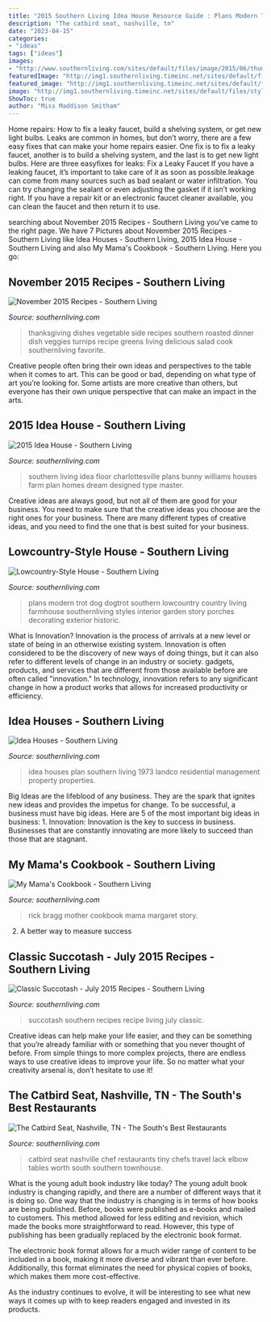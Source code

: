 ```yaml
---
title: "2015 Southern Living Idea House Resource Guide : Plans Modern Trot Dog Dogtrot Southern Lowcountry Country Living Farmhouse Southernliving Styles Interior Garden Story Porches Decorating Exterior Historic"
description: "The catbird seat, nashville, tn"
date: "2023-04-15"
categories:
- "ideas"
tags: ["ideas"]
images:
- "http://www.southernliving.com/sites/default/files/image/2015/06/thumb/floorplan-first-floor.jpg"
featuredImage: "http://img1.southernliving.timeinc.net/sites/default/files/styles/story_card_hero/public/image/2015/10/main/2400001_south026_0.jpg?itok=mqUztFBk"
featured_image: "http://img1.southernliving.timeinc.net/sites/default/files/styles/story_card_hero/public/image/2015/10/main/2400001_south026_0.jpg?itok=mqUztFBk"
image: "http://img1.southernliving.timeinc.net/sites/default/files/styles/story_card_hero/public/image/2015/10/main/2400001_south026_0.jpg?itok=mqUztFBk"
ShowToc: true
author: "Miss Maddison Smitham"
---
```



Home repairs: How to fix a leaky faucet, build a shelving system, or get new light bulbs.
Leaks are common in homes, but don’t worry, there are a few easy fixes that can make your home repairs easier. One fix is to fix a leaky faucet, another is to build a shelving system, and the last is to get new light bulbs. Here are three easyfixes for leaks: 
Fix a Leaky Faucet
If you have a leaking faucet, it’s important to take care of it as soon as possible.leakage can come from many sources such as bad sealant or water infiltration. You can try changing the sealant or even adjusting the gasket if it isn’t working right. If you have a repair kit or an electronic faucet cleaner available, you can clean the faucet and then return it to use.

	

		
searching about November 2015 Recipes - Southern Living you've came to the right page. We have 7 Pictures about November 2015 Recipes - Southern Living like Idea Houses - Southern Living, 2015 Idea House - Southern Living and also My Mama&#039;s Cookbook - Southern Living. Here you go:
		
    
## November 2015 Recipes - Southern Living

<img loading=lazy src="https://img1.southernliving.timeinc.net/sites/default/files/styles/story_card_hero/public/image/2015/10/main/2425301_makea_0230_2.jpg?itok=BZ6Kg1wZ" onerror="this.onerror=null;this.src='https://tse3.mm.bing.net/th?id=OIP.U6OMM08KWwPLl9NVlzrH4wHaEK&amp;pid=15.1';" alt="November 2015 Recipes - Southern Living">

_Source: southernliving.com_

>thanksgiving dishes vegetable side recipes southern roasted dinner dish veggies turnips recipe greens living delicious salad cook southernliving favorite. 

	

Creative people often bring their own ideas and perspectives to the table when it comes to art. This can be good or bad, depending on what type of art you’re looking for. Some artists are more creative than others, but everyone has their own unique perspective that can make an impact in the arts.

    
## 2015 Idea House - Southern Living

<img loading=lazy src="http://www.southernliving.com/sites/default/files/image/2015/06/thumb/floorplan-first-floor.jpg" onerror="this.onerror=null;this.src='https://tse4.mm.bing.net/th?id=OIP.ACYdGHmDrtYAfPeZeOxv_gHaEr&amp;pid=15.1';" alt="2015 Idea House - Southern Living">

_Source: southernliving.com_

>southern living idea floor charlottesville plans bunny williams houses farm plan homes dream designed type master. 

	

Creative ideas are always good, but not all of them are good for your business. You need to make sure that the creative ideas you choose are the right ones for your business. There are many different types of creative ideas, and you need to find the one that is best suited for your business.

    
## Lowcountry-Style House - Southern Living

<img loading=lazy src="http://img1.southernliving.timeinc.net/sites/default/files/styles/story_card_hero/public/image/2015/12/main/1072701_coled170-173.jpg?itok=IAImrZan" onerror="this.onerror=null;this.src='https://tse1.mm.bing.net/th?id=OIP.oexg3drJjp6q3-RtoiIz3QHaEK&amp;pid=15.1';" alt="Lowcountry-Style House - Southern Living">

_Source: southernliving.com_

>plans modern trot dog dogtrot southern lowcountry country living farmhouse southernliving styles interior garden story porches decorating exterior historic. 

	

What is Innovation?
Innovation is the process of arrivals at a new level or state of being in an otherwise existing system. Innovation is often considered to be the discovery of new ways of doing things, but it can also refer to different levels of change in an industry or society. gadgets, products, and services that are different from those available before are often called "innovation." In technology, innovation refers to any significant change in how a product works that allows for increased productivity or efficiency.

    
## Idea Houses - Southern Living

<img loading=lazy src="https://img1.southernliving.timeinc.net/sites/default/files/styles/4_3_horizontal_-_1200x900/public/image/2018/07/main/2566401_2018a_575_0.jpg?itok=NNnc0FtO" onerror="this.onerror=null;this.src='https://tse4.mm.bing.net/th?id=OIP.pT6kPWI16OvpAmcSHgXNlgHaFj&amp;pid=15.1';" alt="Idea Houses - Southern Living">

_Source: southernliving.com_

>idea houses plan southern living 1973 landco residential management property properties. 

	

Big Ideas are the lifeblood of any business. They are the spark that ignites new ideas and provides the impetus for change. To be successful, a business must have big ideas. Here are 5 of the most important big ideas in business: 1. Innovation: Innovation is the key to success in business. Businesses that are constantly innovating are more likely to succeed than those that are stagnant. 
    
## My Mama&#039;s Cookbook - Southern Living

<img loading=lazy src="http://img1.southernliving.timeinc.net/sites/default/files/styles/story_card_hero/public/image/2016/01/main/2443701_mymomrickbragg-4696.jpg?itok=cKtqO0oT" onerror="this.onerror=null;this.src='https://tse1.mm.bing.net/th?id=OIP.OJUHEnrPmKL7Kgm-5_B95wHaEK&amp;pid=15.1';" alt="My Mama&#039;s Cookbook - Southern Living">

_Source: southernliving.com_

>rick bragg mother cookbook mama margaret story. 

	

2. A better way to measure success

    
## Classic Succotash - July 2015 Recipes - Southern Living

<img loading=lazy src="http://img1.southernliving.timeinc.net/sites/default/files/styles/story_card_hero/public/image/2015/10/main/2400001_south026_0.jpg?itok=mqUztFBk" onerror="this.onerror=null;this.src='https://tse1.mm.bing.net/th?id=OIP.4_IxV91O8lul25ztKYR16wHaEK&amp;pid=15.1';" alt="Classic Succotash - July 2015 Recipes - Southern Living">

_Source: southernliving.com_

>succotash southern recipes recipe living july classic. 

	

Creative ideas can help make your life easier, and they can be something that you’re already familiar with or something that you never thought of before. From simple things to more complex projects, there are endless ways to use creative ideas to improve your life. So no matter what your creativity arsenal is, don’t hesitate to use it!

    
## The Catbird Seat, Nashville, TN - The South&#039;s Best Restaurants

<img loading=lazy src="http://img1.southernliving.timeinc.net/sites/default/files/styles/etr_slider_landscape/public/image/2016/02/main/thecatbirdseat_room2.jpg?itok=SrwRrTah" onerror="this.onerror=null;this.src='https://tse1.mm.bing.net/th?id=OIP.rzIIyVxvBLMqVqEj0gZWIwHaE8&amp;pid=15.1';" alt="The Catbird Seat, Nashville, TN - The South&#039;s Best Restaurants">

_Source: southernliving.com_

>catbird seat nashville chef restaurants tiny chefs travel lack elbow tables worth south southern townhouse. 

	

What is the young adult book industry like today?
The young adult book industry is changing rapidly, and there are a number of different ways that it is doing so. One way that the industry is changing is in terms of how books are being published. 
Before, books were published as e-books and mailed to customers. This method allowed for less editing and revision, which made the books more straightforward to read. However, this type of publishing has been gradually replaced by the electronic book format. 

The electronic book format allows for a much wider range of content to be included in a book, making it more diverse and vibrant than ever before. Additionally, this format eliminates the need for physical copies of books, which makes them more cost-effective. 

As the industry continues to evolve, it will be interesting to see what new ways it comes up with to keep readers engaged and invested in its products.

